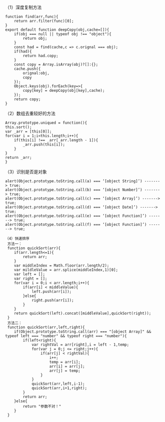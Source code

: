 
   （1）深度复制方法

    function find(arr,func){
        return arr.filter(func)[0];    
    }
    export default function deepCopy(obj,cache=[]){
        if(obj === null || typeof obj !== "object"){
            return obj;
        }
        const had = find(cache,c => c.orignal === obj);
        if(had){
            return had.copy;
        }
        const copy = Array.isArray(obj)?[]:{};
        cache.push({
            orignal:obj,
            copy
        });
        Object.keys(obj).forEach(key=>{
            copy[key] = deepCopy(obj[key],cache); 
        });
        return copy;
    }

   （2）数组去重较好的方法

    Array.prototype.uniqued = function(){
	this.sort();
	var _arr = [this[0]];
	for(var i = 1;i<this.length;i++){
	    if(this[i] !== _arr[_arr.length - 1]){
	    	_arr.push(this[i]);
	    }
	}
	return _arr;
    }

   （3）识别是否是对象 

	alert(Object.prototype.toString.call(a) === ‘[object String]’) -------> true;
	alert(Object.prototype.toString.call(b) === ‘[object Number]’) -------> true;
	alert(Object.prototype.toString.call(c) === ‘[object Array]’) -------> true;
	alert(Object.prototype.toString.call(d) === ‘[object Date]’) -------> true;
	alert(Object.prototype.toString.call(e) === ‘[object Function]’) -------> true;
	alert(Object.prototype.toString.call(f) === ‘[object Function]’) -------> true;
    
    （4）快速排序
     方法一：
     function quickSort(arr){
		if(arr.length<=1){
			return arr;
		}    
		var middleIndex = Math.floor(arr.length/2);
		var mildleValue = arr.splice(middleIndex,1)[0];
		var left = [];
		var right = [];
		for(var i = 0;i < arr.length;i++){
			if(arr[i] < middleValue){
				left.push(arr[i]);
			}else{
				right.push(arr[i]);
			}
		}
		return quickSort(left).concat([middleValue],quickSort(right));
     }
     方法二：
     function quickSort(arr,left,right){
		if(Object.prototype.toString.call(arr) === "[object Array]" && typeof left === "number" && typeof right === "number"){
			if(left<right){
				var rightVal = arr[right],i = left - 1,temp;
				for(var j = 0;j <= right;j++){
					if(arr[j] < rightVal){
						i++;
						temp = arr[i];
						arr[i] = arr[j];
						arr[j] = temp;
					}	
				}
				quickSort(arr,left,i-1);
				quickSort(arr,i+1,right);
			}
			return arr;
		}else{
			return "参数不对！"
		}
     }

